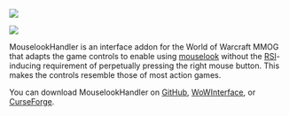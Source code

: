 ![](https://cf.way2muchnoise.eu/full_59300_downloads.svg)

<img src="https://cf.way2muchnoise.eu/full_59300_downloads.svg">

MouselookHandler is an interface addon for the World of Warcraft MMOG that adapts the game
controls to enable using [mouselook][] without the [RSI][]-inducing requirement of
perpetually pressing the right mouse button.  This makes the controls resemble those of
most action games.

You can download MouselookHandler on [GitHub][gh/tags], [WoWInterface][], or
[CurseForge][].

[mouselook]: https://en.wikipedia.org/wiki/Free_look
[RSI]: https://en.wikipedia.org/wiki/Repetitive_strain_injury
[gh/tags]: https://github.com/MouselookHandler/MouselookHandler/tags
[WoWInterface]: https://www.wowinterface.com/downloads/info25676-MouselookHandler.html
[CurseForge]: https://www.curseforge.com/wow/addons/mouselookhandler
